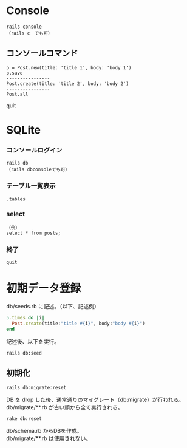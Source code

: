 # Console
```
rails console
（rails c　でも可）
```
## コンソールコマンド
```
p = Post.new(title: 'title 1', body: 'body 1')
p.save
----------------
Post.create(title: 'title 2', body: 'body 2')
----------------
Post.all
```
quit

# SQLite

### コンソールログイン
```
rails db  
（rails dbconsoleでも可）
```
### テーブル一覧表示
```
.tables
```
### select
```
（例）
select * from posts;
```
### 終了
```
quit
```
# 初期データ登録
db/seeds.rb に記述。（以下、記述例）  
```rb
5.times do |i|
  Post.create(title:"title #{i}", body:"body #{i}")
end
```
記述後、以下を実行。
```
rails db:seed
```

## 初期化
```
rails db:migrate:reset
```
DB を drop した後、通常通りのマイグレート（db:migrate）が行われる。  
db/migrate/**.rb が古い順から全て実行される。  

```
rake db:reset
```
db/schema.rb からDBを作成。  
db/migrate/**.rb は使用されない。
